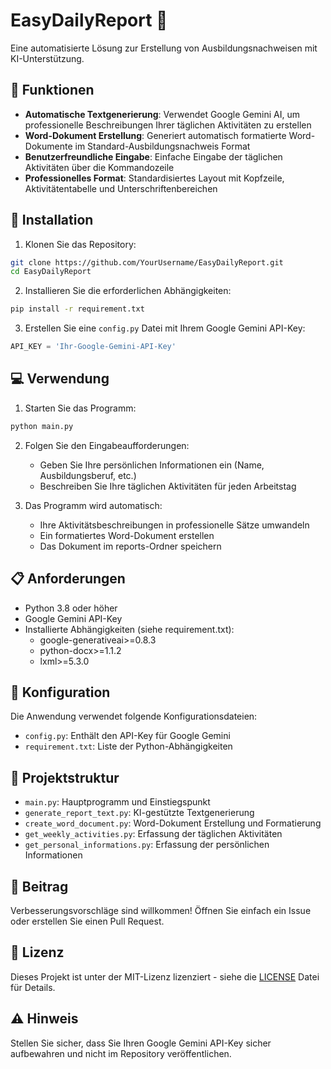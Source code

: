 # EasyDailyReport 📝

Eine automatisierte Lösung zur Erstellung von Ausbildungsnachweisen mit KI-Unterstützung.

## 🎯 Funktionen

- **Automatische Textgenerierung**: Verwendet Google Gemini AI, um professionelle Beschreibungen Ihrer täglichen Aktivitäten zu erstellen
- **Word-Dokument Erstellung**: Generiert automatisch formatierte Word-Dokumente im Standard-Ausbildungsnachweis Format
- **Benutzerfreundliche Eingabe**: Einfache Eingabe der täglichen Aktivitäten über die Kommandozeile
- **Professionelles Format**: Standardisiertes Layout mit Kopfzeile, Aktivitätentabelle und Unterschriftenbereichen

## 🚀 Installation

1. Klonen Sie das Repository:
```bash
git clone https://github.com/YourUsername/EasyDailyReport.git
cd EasyDailyReport
```

2. Installieren Sie die erforderlichen Abhängigkeiten:
```bash
pip install -r requirement.txt
```

3. Erstellen Sie eine `config.py` Datei mit Ihrem Google Gemini API-Key:
```python
API_KEY = 'Ihr-Google-Gemini-API-Key'
```

## 💻 Verwendung

1. Starten Sie das Programm:
```bash
python main.py
```

2. Folgen Sie den Eingabeaufforderungen:
   - Geben Sie Ihre persönlichen Informationen ein (Name, Ausbildungsberuf, etc.)
   - Beschreiben Sie Ihre täglichen Aktivitäten für jeden Arbeitstag

3. Das Programm wird automatisch:
   - Ihre Aktivitätsbeschreibungen in professionelle Sätze umwandeln
   - Ein formatiertes Word-Dokument erstellen
   - Das Dokument im reports-Ordner speichern

## 📋 Anforderungen

- Python 3.8 oder höher
- Google Gemini API-Key
- Installierte Abhängigkeiten (siehe requirement.txt):
  - google-generativeai>=0.8.3
  - python-docx>=1.1.2
  - lxml>=5.3.0

## 🔧 Konfiguration

Die Anwendung verwendet folgende Konfigurationsdateien:
- `config.py`: Enthält den API-Key für Google Gemini
- `requirement.txt`: Liste der Python-Abhängigkeiten

## 📁 Projektstruktur

- `main.py`: Hauptprogramm und Einstiegspunkt
- `generate_report_text.py`: KI-gestützte Textgenerierung
- `create_word_document.py`: Word-Dokument Erstellung und Formatierung
- `get_weekly_activities.py`: Erfassung der täglichen Aktivitäten
- `get_personal_informations.py`: Erfassung der persönlichen Informationen

## 🤝 Beitrag

Verbesserungsvorschläge sind willkommen! Öffnen Sie einfach ein Issue oder erstellen Sie einen Pull Request.

## 📝 Lizenz

Dieses Projekt ist unter der MIT-Lizenz lizenziert - siehe die [LICENSE](LICENSE) Datei für Details.

## ⚠️ Hinweis

Stellen Sie sicher, dass Sie Ihren Google Gemini API-Key sicher aufbewahren und nicht im Repository veröffentlichen.
